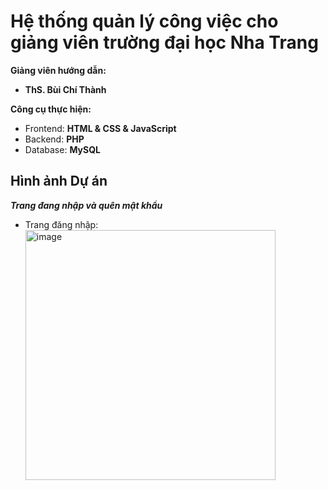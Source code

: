# Hệ thống quản lý công việc cho giảng viên trường đại học Nha Trang
**Giảng viên hướng dẫn:**
+ **ThS. Bùi Chí Thành**

**Công cụ thực hiện:**
+ Frontend: **HTML & CSS & JavaScript**
+ Backend: **PHP**
+ Database: **MySQL**

## Hình ảnh Dự án
***Trang đang nhập và quên mật khẩu***  
- Trang đăng nhập:<img width="400" alt="image" src="https://github.com/user-attachments/assets/0fae9b0f-3ecb-421d-bb46-e57c3c58ea64" />


